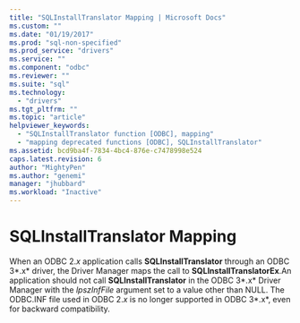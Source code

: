 ```yaml
---
title: "SQLInstallTranslator Mapping | Microsoft Docs"
ms.custom: ""
ms.date: "01/19/2017"
ms.prod: "sql-non-specified"
ms.prod_service: "drivers"
ms.service: ""
ms.component: "odbc"
ms.reviewer: ""
ms.suite: "sql"
ms.technology: 
  - "drivers"
ms.tgt_pltfrm: ""
ms.topic: "article"
helpviewer_keywords: 
  - "SQLInstallTranslator function [ODBC], mapping"
  - "mapping deprecated functions [ODBC], SQLInstallTranslator"
ms.assetid: bcd9ba4f-7834-4bc4-876e-c7478998e524
caps.latest.revision: 6
author: "MightyPen"
ms.author: "genemi"
manager: "jhubbard"
ms.workload: "Inactive"
---
```

# SQLInstallTranslator Mapping
When an ODBC 2.*x* application calls **SQLInstallTranslator** through an ODBC 3*.x* driver, the Driver Manager maps the call to **SQLInstallTranslatorEx**.An application should not call **SQLInstallTranslator** in the ODBC 3*.x* Driver Manager with the *lpszInfFile* argument set to a value other than NULL. The ODBC.INF file used in ODBC 2.*x* is no longer supported in ODBC 3*.x*, even for backward compatibility.
